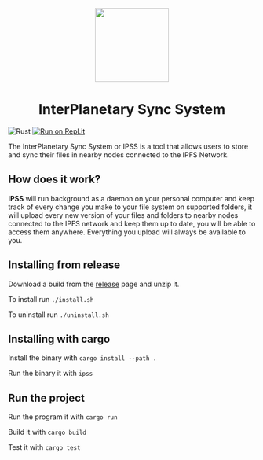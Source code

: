 <div align="center">
  <img src="https://raw.githubusercontent.com/edfloreshz/ipss/master/assets/logo.png" width="150" />

  <h1>InterPlanetary Sync System</h1>
</div>

![Rust](https://github.com/edfloreshz/ipss/workflows/Rust/badge.svg?branch=master)
[![Run on Repl.it](https://repl.it/badge/github/edfloreshz/ipss)](https://repl.it/github/edfloreshz/ipss)

The InterPlanetary Sync System or IPSS is a tool that allows users to store and sync their files in nearby nodes connected to the IPFS Network. 


## How does it work?

**IPSS** will run background as a daemon on your personal computer and keep track of every change you make to your file system on supported folders, it will upload every new version of your files and folders to nearby nodes connected to the IPFS network and keep them up to date, you will be able to access them anywhere. Everything you upload will always be available to you.

## Installing from release
Download a build from the [release](https://github.com/edfloreshz/ipss/releases) page and unzip it.

To install run `./install.sh`

To uninstall run `./uninstall.sh`

## Installing with cargo
Install the binary with `cargo install --path .`

Run the binary it with `ipss`

## Run the project

Run the program it with `cargo run`

Build it with `cargo build`

Test it with `cargo test`
